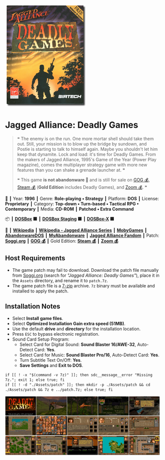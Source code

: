 ![](Thumbnail.png "application-thumbnail")

# Jagged Alliance: Deadly Games

> ❝ The enemy is on the run. One more mortar shell should take them out. Still, your mission is to blow up the bridge by sundown, and Postie is starting to talk to himself again. Maybe you shouldn't let him keep that dynamite. Lock and load: it's time for Deadly Games. From the makers of Jagged Alliance, 1995's Game of the Year (Power Play magazine), comes the multiplayer strategy game with more new features than you can shake a grenade launcher at. ❞
>
> ❝ This game **is not abandonware 🚫** and is still for sale on [GOG 💰](https://www.gog.com/en/game/jagged_alliance_deadly_games), [Steam 💰](https://store.steampowered.com/app/283270/Jagged_Alliance_1_Gold_Edition/) (**Gold Edition** includes Deadly Games), and [Zoom 💰](https://www.zoom-platform.com/product/jagged-alliance-deadly-games). ❞
>

📌 ┃ Year: **1996** ┃ Genre: **Role-playing • Strategy** ┃ Platform: **DOS** ┃ License: **Proprietary** ┃ Category: **Top-down • Turn-based • Tactical RPG • Contemporary** ┃ Media: **CD-ROM** ┃ **Patched • Extra Command** 

📦 ┃ **[DOSBox](https://www.dosbox.com/) 🟩** ┃ **[DOSBox Staging](https://dosbox-staging.github.io/) 🟩** ┃ **[DOSBox-X](https://dosbox-x.com/) 🟩** 

📎 ┃ **[Wikipedia](https://en.wikipedia.org/wiki/Jagged_Alliance:_Deadly_Games)** ┃ **[Wikipedia - Jagged Alliance Series](https://en.wikipedia.org/wiki/Jagged_Alliance_(series))** ┃ **[MobyGames](https://www.mobygames.com/game/2457/jagged-alliance-deadly-games/)** ┃ **[AbandonwareDOS](https://www.abandonwaredos.com/abandonware-game.php?abandonware=Jagged+Alliance%3A+Deadly+Games&gid=2165)** ┃ **[MyAbandonware](https://www.myabandonware.com/game/jagged-alliance-deadly-games-cqd)** ┃ **[Jagged Alliance Fandom](https://jaggedalliance.fandom.com/wiki/Jagged_Alliance:_Deadly_Games)** ┃ Patch: **[Soggi.org](https://soggi.org/misc/game-patches.htm)** ┃ **[GOG 💰](https://www.gog.com/en/game/jagged_alliance_deadly_games)** ┃ Gold Edition: **[Steam 💰](https://store.steampowered.com/app/283270/Jagged_Alliance_1_Gold_Edition/)** ┃ **[Zoom 💰](https://www.zoom-platform.com/product/jagged-alliance-deadly-games)** 

## Host Requirements
- The game patch may fail to download. Download the patch file manually from [Soggi.org](https://soggi.org/misc/game-patches.htm) (search for *"Jagged Alliance: Deadly Games"*), place it in the `Assets` directory, and rename it to `patch.7z`.
- The game patch file is a [7-zip](https://www.7-zip.org/) archive. `7z` binary must be available and installed to apply the patch.

## Installation Notes
- Select **Install game files**.
- Select **Optimized Installation Gain extra speed (51MB)**.
- Use the default **drive** and **directory** for the installation location.
- Press `ESC` to bypass electronic registration.
- Sound Card Setup Program:
  - Select Card for Digital Sound: **Sound Blaster 16/AWE-32**, Auto-Detect Card: **Yes**.
  - Select Card for Music: **Sound Blaster Pro/16**, Auto-Detect Card: **Yes**.
  - Turn Subtitle Text On/Off: **Yes**.
  - **Save Settings** and **Exit to DOS**.

```shell
if [[ ! -x "$(command -v 7z)" ]]; then sdc__message__error "Missing 7z."; exit 1; else true; fi
if [[ ! -d "./Assets/patch" ]]; then mkdir -p ./Assets/patch && cd ./Assets/patch && 7z e ../patch.7z; else true; fi
```

![](Montage.png "Jagged Alliance: Deadly Games")

